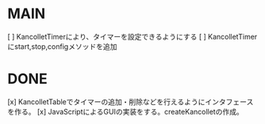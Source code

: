 # MAIN
[ ] KancolletTimerにより、タイマーを設定できるようにする
[ ] KancolletTimerにstart,stop,configメソッドを追加

# DONE
[x] KancolletTableでタイマーの追加・削除などを行えるようにインタフェースを作る。
[x] JavaScriptによるGUIの実装をする。createKancolletの作成。
